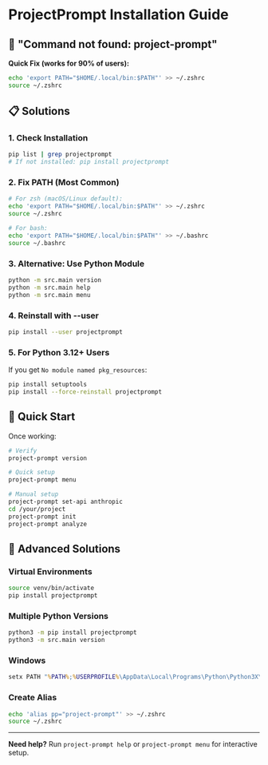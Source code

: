 # ProjectPrompt Installation Guide

## 🚨 "Command not found: project-prompt"

**Quick Fix (works for 90% of users):**
```bash
echo 'export PATH="$HOME/.local/bin:$PATH"' >> ~/.zshrc
source ~/.zshrc
```

## 📋 Solutions

### 1. **Check Installation**
```bash
pip list | grep projectprompt
# If not installed: pip install projectprompt
```

### 2. **Fix PATH (Most Common)**
```bash
# For zsh (macOS/Linux default):
echo 'export PATH="$HOME/.local/bin:$PATH"' >> ~/.zshrc
source ~/.zshrc

# For bash:
echo 'export PATH="$HOME/.local/bin:$PATH"' >> ~/.bashrc
source ~/.bashrc
```

### 3. **Alternative: Use Python Module**
```bash
python -m src.main version
python -m src.main help
python -m src.main menu
```

### 4. **Reinstall with --user**
```bash
pip install --user projectprompt
```

### 5. **For Python 3.12+ Users**
If you get `No module named pkg_resources`:
```bash
pip install setuptools
pip install --force-reinstall projectprompt
```

## 🚀 Quick Start

Once working:
```bash
# Verify
project-prompt version

# Quick setup
project-prompt menu

# Manual setup
project-prompt set-api anthropic
cd /your/project
project-prompt init
project-prompt analyze
```

## 🔧 Advanced Solutions

### Virtual Environments
```bash
source venv/bin/activate
pip install projectprompt
```

### Multiple Python Versions
```bash
python3 -m pip install projectprompt
python3 -m src.main version
```

### Windows
```cmd
setx PATH "%PATH%;%USERPROFILE%\AppData\Local\Programs\Python\Python3X\Scripts"
```

### Create Alias
```bash
echo 'alias pp="project-prompt"' >> ~/.zshrc
source ~/.zshrc
```

---

**Need help?** Run `project-prompt help` or `project-prompt menu` for interactive setup.
